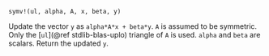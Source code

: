 ```
symv!(ul, alpha, A, x, beta, y)
```

Update the vector `y` as `alpha*A*x + beta*y`. `A` is assumed to be symmetric. Only the [`ul`](@ref stdlib-blas-uplo) triangle of `A` is used. `alpha` and `beta` are scalars. Return the updated `y`.
